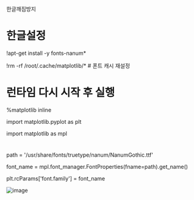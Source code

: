 한글깨짐방지

# 한글설정
!apt-get install -y fonts-nanum*

!rm -rf /root/.cache/matplotlib/* # 폰트 캐시 재설정


# 런타임 다시 시작 후 실행
%matplotlib inline

import matplotlib.pyplot as plt

import matplotlib as mpl 

#

path = '/usr/share/fonts/truetype/nanum/NanumGothic.ttf'

font_name = mpl.font_manager.FontProperties(fname=path).get_name()

plt.rcParams['font.family'] = font_name


![image](https://github.com/user-attachments/assets/21e8d05a-c7c3-4f7d-b5d2-296823465280)
